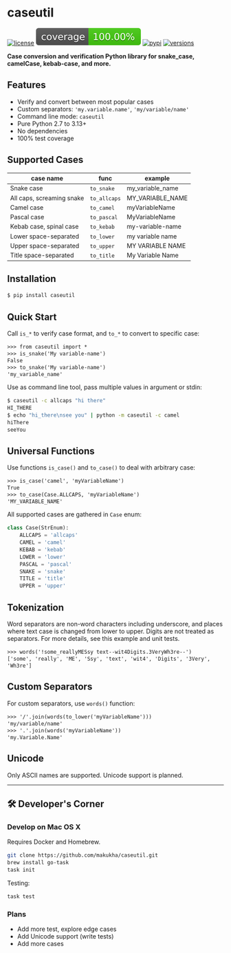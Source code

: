 # caseutil
[![license](https://img.shields.io/github/license/makukha/caseutil.svg)](https://github.com/makukha/caseutil/blob/main/LICENSE)
[![Coverage Status](https://raw.githubusercontent.com/makukha/caseutil/0.5.1/docs/img/coverage-badge.svg)](https://github.com/makukha/caseutil)
[![pypi](https://img.shields.io/pypi/v/caseutil.svg)](https://pypi.python.org/pypi/caseutil)
[![versions](https://img.shields.io/pypi/pyversions/caseutil.svg)](https://pypi.org/project/caseutil)

**Case conversion and verification Python library for snake_case, camelCase, kebab-case, and more.**


## Features

* Verify and convert between most popular cases
* Custom separators: `'my.variable.name'`, `'my/variable/name'`
* Command line mode: `caseutil`
* Pure Python 2.7 to 3.13+
* No dependencies
* 100% test coverage


## Supported Cases

| case name                 | func         | example          |
|---------------------------|--------------|------------------|
| Snake case                | `to_snake`   | my_variable_name |
| All caps, screaming snake | `to_allcaps` | MY_VARIABLE_NAME |
| Camel case                | `to_camel`   | myVariableName   |
| Pascal case               | `to_pascal`  | MyVariableName   |
| Kebab case, spinal case   | `to_kebab`   | my-variable-name |
| Lower space-separated     | `to_lower`   | my variable name |
| Upper space-separated     | `to_upper`   | MY VARIABLE NAME |
| Title space-separated     | `to_title`   | My Variable Name |


## Installation

```bash
$ pip install caseutil
```

## Quick Start

Call `is_*` to verify case format, and `to_*` to convert to specific case:
```doctest
>>> from caseutil import *
>>> is_snake('My variable-name')
False
>>> to_snake('My variable-name')
'my_variable_name'
```

Use as command line tool, pass multiple values in argument or stdin:
```bash
$ caseutil -c allcaps "hi there"
HI_THERE
$ echo "hi_there\nsee you" | python -m caseutil -c camel
hiThere
seeYou
```


## Universal Functions

Use functions `is_case()` and `to_case()` to deal with arbitrary case:
```doctest
>>> is_case('camel', 'myVariableName')
True
>>> to_case(Case.ALLCAPS, 'myVariableName')
'MY_VARIABLE_NAME'
```

All supported cases are gathered in `Case` enum:
```python
class Case(StrEnum):
    ALLCAPS = 'allcaps'
    CAMEL = 'camel'
    KEBAB = 'kebab'
    LOWER = 'lower'
    PASCAL = 'pascal'
    SNAKE = 'snake'
    TITLE = 'title'
    UPPER = 'upper'
```


## Tokenization

Word separators are non-word characters including underscore, and places where text case is changed from lower to upper. Digits are not treated as separators. For more details, see this example and unit tests.

```doctest
>>> words('!some_reallyMESsy text--wit4Digits.3VeryWh3re--')
['some', 'really', 'ME', 'Ssy', 'text', 'wit4', 'Digits', '3Very', 'Wh3re']
```

## Custom Separators

For custom separators, use `words()` function:
```doctest
>>> '/'.join(words(to_lower('myVariableName')))
'my/variable/name'
>>> '.'.join(words('myVariableName'))
'my.Variable.Name'
```


## Unicode

Only ASCII names are supported. Unicode support is planned.


---


## 🛠 Developer's Corner

### Develop on Mac OS X

Requires Docker and Homebrew.

```bash
git clone https://github.com/makukha/caseutil.git
brew install go-task
task init
```

Testing:

```bash
task test
```

### Plans

* Add more test, explore edge cases
* Add Unicode support (write tests)
* Add more cases
